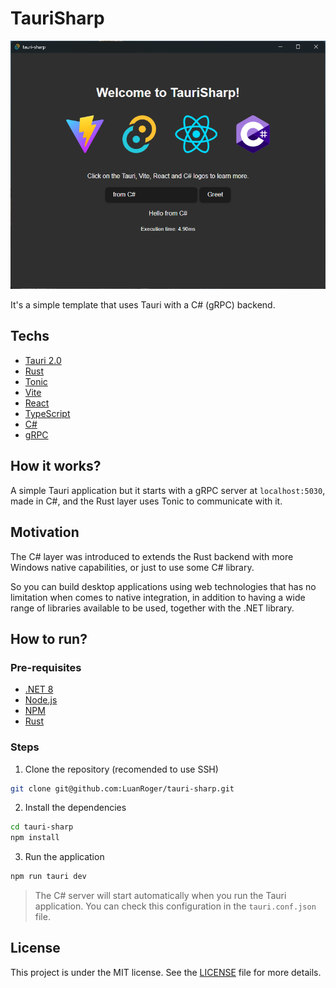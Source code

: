 # TauriSharp

![screenshot](https://github.com/LuanRoger/tauri-sharp/blob/main/images/screenshot.png)

It's a simple template that uses Tauri with a C# (gRPC) backend.

## Techs

- [Tauri 2.0](https://v2.tauri.app)
- [Rust](https://rust-lang.org)
- [Tonic](https://docs.rs/tonic/latest/tonic)
- [Vite](https://vitejs.dev)
- [React](https://react.dev)
- [TypeScript](https://typescriptlang.org)
- [C#](https://docs.microsoft.com/en-us/dotnet/csharp)
- [gRPC](https://grpc.io)

## How it works?

A simple Tauri application but it starts with a gRPC server at `localhost:5030`, made in C#, and the Rust layer uses Tonic to communicate with it.

## Motivation

The C# layer was introduced to extends the Rust backend with more Windows native capabilities, or just to use some C# library.

So you can build desktop applications using web technologies that has no limitation when comes to native integration, in addition to having a wide range of libraries available to be used, together with the .NET library.

## How to run?

### Pre-requisites

- [.NET 8](https://dotnet.microsoft.com/download/dotnet/5.0)
- [Node.js](https://nodejs.org)
- [NPM](https://npmjs.com)
- [Rust](https://rust-lang.org)

### Steps

1. Clone the repository (recomended to use SSH)

```bash
git clone git@github.com:LuanRoger/tauri-sharp.git
```

2. Install the dependencies

```bash
cd tauri-sharp
npm install
```

3. Run the application

```bash
npm run tauri dev
```

> The C# server will start automatically when you run the Tauri application. You can check this configuration in the `tauri.conf.json` file.

## License

This project is under the MIT license. See the [LICENSE](https://github.com/LuanRoger/tauri-sharp/blob/main/LICENSE) file for more details.